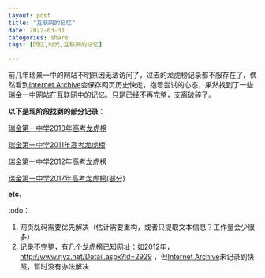 ```yaml
---
layout: post
title: "互联网的记忆"
date: 2022-03-31
categories: share
tags: [回忆,时光,互联网的记忆]

---
```

前几年瑞景一中的网站不明原因无法访问了，过去的龙虎榜记录都不服存在了，偶然看到[Internet Archive](https://web.archive.org/)会保存网页历史快走，抱着尝试的心态，果然找到了一些瑞金一中网站在互联网中的记忆。只是已经不再完整，支离破碎了。

**以下是现阶段找到的部分记录：**

[瑞金第一中学2010年高考龙虎榜](https://xrp001.github.io/archives/2010.html)

[瑞金第一中学2011年高考龙虎榜](https://xrp001.github.io/archives/2011.html)

[瑞金第一中学2012年高考龙虎榜](https://xrp001.github.io/archives/2012.html)

[瑞金第一中学2017年高考龙虎榜(部分)](https://xrp001.github.io/archives/2017.jpg)

**etc.**

todo：
1. 网页乱码需要优先解决（估计需要重构，或者只提取文本信息？工作量会少很多）
2. 记录不完整，有几个龙虎榜已知网址：如2012年，http://www.rjyz.net/Detail.aspx?id=2929 ，但[Internet Archive](https://web.archive.org/)未记录到快照，暂时没有办法解决
